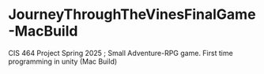 # JourneyThroughTheVinesFinalGame-MacBuild
CIS 464 Project Spring 2025 ; Small Adventure-RPG game. First time programming in unity  (Mac Build)
